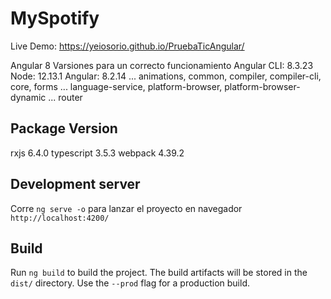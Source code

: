 # MySpotify

Live Demo: https://yeiosorio.github.io/PruebaTicAngular/

Angular 8
Varsiones para un correcto funcionamiento
Angular CLI: 8.3.23
Node: 12.13.1
Angular: 8.2.14
... animations, common, compiler, compiler-cli, core, forms
... language-service, platform-browser, platform-browser-dynamic
... router

Package                           Version
-----------------------------------------------------------
rxjs                              6.4.0
typescript                        3.5.3
webpack                           4.39.2

## Development server

Corre `ng serve -o` para lanzar el proyecto en navegador `http://localhost:4200/`

## Build

Run `ng build` to build the project. The build artifacts will be stored in the `dist/` directory. Use the `--prod` flag for a production build.
